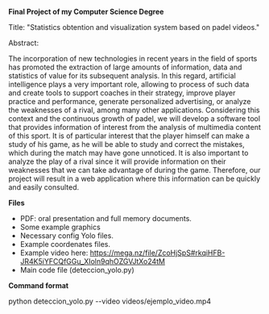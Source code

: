 **Final Project of my Computer Science Degree**

Title: "Statistics obtention and visualization system based on padel videos."

Abstract:

The incorporation of new technologies in recent years in the field of sports has promoted the extraction of large amounts of information, data and statistics of value for its subsequent analysis. In this regard, artificial intelligence plays a very important role, allowing to process of such data and create tools to support coaches in their strategy, improve player practice and performance, generate personalized advertising, or analyze the weaknesses of a rival, among many other applications. Considering this context and the continuous growth of padel, we will develop a software tool that provides information of interest from the analysis of multimedia content of this sport. It is of particular interest that the player himself can make a study of his game, as he will be able to study and correct the mistakes, which during the match may have gone unnoticed. It is also important to analyze the play of a rival since it will provide information on their weaknesses that we can take advantage of during the game. Therefore, our project will result in a web application where this information can be quickly
and easily consulted.

**Files**
 - PDF: oral presentation and full memory documents. 
 - Some example graphics
 - Necessary config Yolo files.
 - Example coordenates files.
 - Example video here:
   https://mega.nz/file/ZcoHjSpS#rkqiHFB-JR4K5iYFCQfGGu_XIoln9qhOZGVJtXo24tM
 - Main code file (deteccion_yolo.py)

**Command format** 

python deteccion_yolo.py --video videos/ejemplo_video.mp4


 
 
